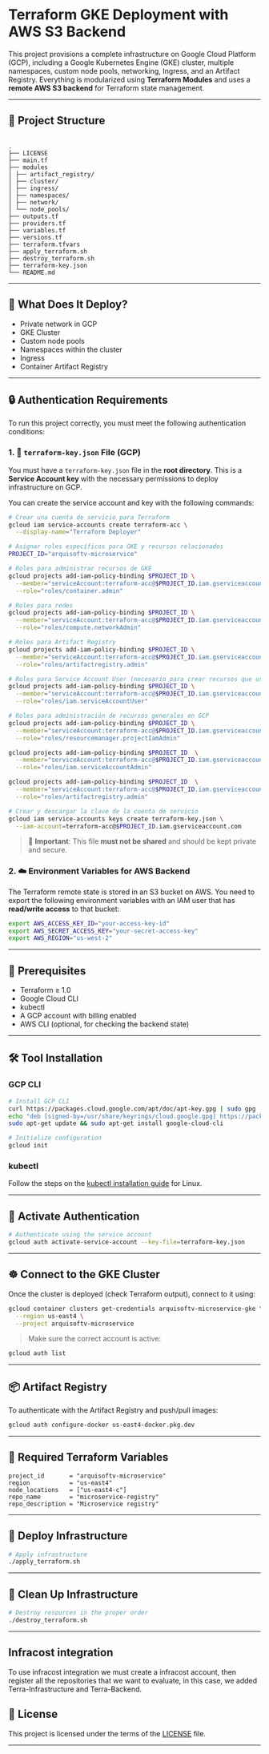 # Terraform GKE Deployment with AWS S3 Backend

This project provisions a complete infrastructure on Google Cloud Platform (GCP), including a Google Kubernetes Engine (GKE) cluster, multiple namespaces, custom node pools, networking, Ingress, and an Artifact Registry. Everything is modularized using **Terraform Modules** and uses a **remote AWS S3 backend** for Terraform state management.

---

## 📁 Project Structure

```

.
├── LICENSE
├── main.tf
├── modules
│ ├── artifact_registry/
│ ├── cluster/
│ ├── ingress/
│ ├── namespaces/
│ ├── network/
│ └── node_pools/
├── outputs.tf
├── providers.tf
├── variables.tf
├── versions.tf
├── terraform.tfvars
├── apply_terraform.sh
├── destroy_terraform.sh
├── terraform-key.json
└── README.md

```

---

## 🚀 What Does It Deploy?

- Private network in GCP
- GKE Cluster
- Custom node pools
- Namespaces within the cluster
- Ingress
- Container Artifact Registry

---

## 🔒 Authentication Requirements

To run this project correctly, you must meet the following authentication conditions:

### 1. 📁 `terraform-key.json` File (GCP)

You must have a `terraform-key.json` file in the **root directory**. This is a **Service Account key** with the necessary permissions to deploy infrastructure on GCP.

You can create the service account and key with the following commands:

```bash
# Crear una cuenta de servicio para Terraform
gcloud iam service-accounts create terraform-acc \
  --display-name="Terraform Deployer"

# Asignar roles específicos para GKE y recursos relacionados
PROJECT_ID="arquisoftv-microservice"

# Roles para administrar recursos de GKE
gcloud projects add-iam-policy-binding $PROJECT_ID \
  --member="serviceAccount:terraform-acc@$PROJECT_ID.iam.gserviceaccount.com" \
  --role="roles/container.admin"

# Roles para redes
gcloud projects add-iam-policy-binding $PROJECT_ID \
  --member="serviceAccount:terraform-acc@$PROJECT_ID.iam.gserviceaccount.com" \
  --role="roles/compute.networkAdmin"

# Roles para Artifact Registry
gcloud projects add-iam-policy-binding $PROJECT_ID \
  --member="serviceAccount:terraform-acc@$PROJECT_ID.iam.gserviceaccount.com" \
  --role="roles/artifactregistry.admin"

# Roles para Service Account User (necesario para crear recursos que usan cuentas de servicio)
gcloud projects add-iam-policy-binding $PROJECT_ID \
  --member="serviceAccount:terraform-acc@$PROJECT_ID.iam.gserviceaccount.com" \
  --role="roles/iam.serviceAccountUser"

# Roles para administración de recursos generales en GCP
gcloud projects add-iam-policy-binding $PROJECT_ID \
  --member="serviceAccount:terraform-acc@$PROJECT_ID.iam.gserviceaccount.com" \
  --role="roles/resourcemanager.projectIamAdmin"

gcloud projects add-iam-policy-binding $PROJECT_ID  \
  --member="serviceAccount:terraform-acc@$PROJECT_ID.iam.gserviceaccount.com" \
  --role="roles/iam.serviceAccountAdmin"

gcloud projects add-iam-policy-binding $PROJECT_ID  \
  --member="serviceAccount:terraform-acc@$PROJECT_ID.iam.gserviceaccount.com" \
  --role="roles/artifactregistry.admin"

# Crear y descargar la clave de la cuenta de servicio
gcloud iam service-accounts keys create terraform-key.json \
  --iam-account=terraform-acc@$PROJECT_ID.iam.gserviceaccount.com
```

> 🔑 **Important**: This file **must not be shared** and should be kept private and secure.

### 2. ☁️ Environment Variables for AWS Backend

The Terraform remote state is stored in an S3 bucket on AWS. You need to export the following environment variables with an IAM user that has **read/write access** to that bucket:

```bash
export AWS_ACCESS_KEY_ID="your-access-key-id"
export AWS_SECRET_ACCESS_KEY="your-secret-access-key"
export AWS_REGION="us-west-2"
```

---

## 🧪 Prerequisites

- Terraform ≥ 1.0
- Google Cloud CLI
- kubectl
- A GCP account with billing enabled
- AWS CLI (optional, for checking the backend state)

---

## 🛠️ Tool Installation

### GCP CLI

```bash
# Install GCP CLI
curl https://packages.cloud.google.com/apt/doc/apt-key.gpg | sudo gpg --dearmor -o /usr/share/keyrings/cloud.google.gpg
echo "deb [signed-by=/usr/share/keyrings/cloud.google.gpg] https://packages.cloud.google.com/apt cloud-sdk main" | sudo tee -a /etc/apt/sources.list.d/google-cloud-sdk.list
sudo apt-get update && sudo apt-get install google-cloud-cli

# Initialize configuration
gcloud init
```

### kubectl

Follow the steps on the [kubectl installation guide](https://kubernetes.io/docs/tasks/tools/install-kubectl-linux/) for Linux.

---

## 🔐 Activate Authentication

```bash
# Authenticate using the service account
gcloud auth activate-service-account --key-file=terraform-key.json
```

---

## ☸️ Connect to the GKE Cluster

Once the cluster is deployed (check Terraform output), connect to it using:

```bash
gcloud container clusters get-credentials arquisoftv-microservice-gke \
  --region us-east4 \
  --project arquisoftv-microservice
```

> Make sure the correct account is active:

```bash
gcloud auth list
```

---

## 📦 Artifact Registry

To authenticate with the Artifact Registry and push/pull images:

```bash
gcloud auth configure-docker us-east4-docker.pkg.dev
```

---

## 📌 Required Terraform Variables

```hcl
project_id       = "arquisoftv-microservice"
region           = "us-east4"
node_locations   = ["us-east4-c"]
repo_name        = "microservice-registry"
repo_description = "Microservice registry"
```

---

## 🚀 Deploy Infrastructure

```bash
# Apply infrastructure
./apply_terraform.sh
```

---

## 🧹 Clean Up Infrastructure

```bash
# Destroy resources in the proper order
./destroy_terraform.sh
```

---

## Infracost integration

To use infracost integration we must create a infracost account, then register all the repositories that we want to evaluate, in this case, we added Terra-Infrastructure and Terra-Backend.


## 📄 License

This project is licensed under the terms of the [LICENSE](./LICENSE) file.

---
